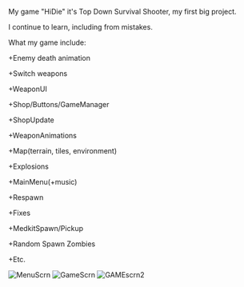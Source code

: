 My game "HiDie" it's Top Down Survival Shooter, my first big project.

I continue to learn, including from mistakes.

What my game include:

+Enemy death animation

+Switch weapons

+WeaponUI

+Shop/Buttons/GameManager

+ShopUpdate

+WeaponAnimations

+Map(terrain, tiles, environment)

+Explosions

+MainMenu(+music)

+Respawn

+Fixes

+MedkitSpawn/Pickup

+Random Spawn Zombies

+Etc.

![MenuScrn](https://github.com/jazzzgd/HiDie/assets/117105655/c841b1ae-ab82-45d8-ba92-53a019d2ad33)
![GameScrn](https://github.com/jazzzgd/HiDie/assets/117105655/13419120-41ce-4860-a5d6-1b23766f585e)
![GAMEscrn2](https://github.com/jazzzgd/HiDie/assets/117105655/8c75dd8b-0a76-4191-b1b5-29b9f99d8e28)

